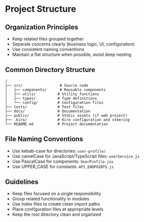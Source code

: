 # Project Structure

## Organization Principles
- Keep related files grouped together
- Separate concerns clearly (business logic, UI, configuration)
- Use consistent naming conventions
- Maintain a flat structure when possible, avoid deep nesting

## Common Directory Structure
```
/
├── src/                 # Source code
│   ├── components/      # Reusable components
│   ├── utils/          # Utility functions
│   ├── types/          # Type definitions
│   └── config/         # Configuration files
├── tests/              # Test files
├── docs/               # Documentation
├── public/             # Static assets (if web project)
├── .kiro/              # Kiro configuration and steering
└── README.md           # Project documentation
```

## File Naming Conventions
- Use kebab-case for directories: `user-profile/`
- Use camelCase for JavaScript/TypeScript files: `userService.js`
- Use PascalCase for components: `UserProfile.jsx`
- Use UPPER_CASE for constants: `API_ENDPOINTS.js`

## Guidelines
- Keep files focused on a single responsibility
- Group related functionality in modules
- Use index files to create clean import paths
- Place configuration files at appropriate levels
- Keep the root directory clean and organized